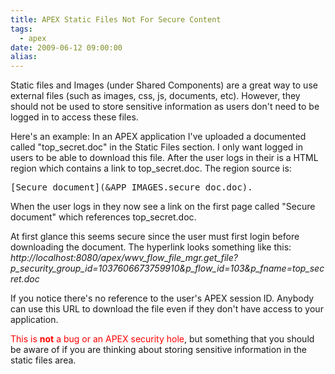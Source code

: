 ```yaml
---
title: APEX Static Files Not For Secure Content
tags:
  - apex
date: 2009-06-12 09:00:00
alias:
---
```


Static files and Images (under Shared Components) are a great way to use external files (such as images, css, js, documents, etc). However, they should not be used to store sensitive information as users don't need to be logged in to access these files.

Here's an example: In an APEX application I've uploaded a documented called "top_secret.doc" in the Static Files section. I only want logged in users to be able to download this file. After the user logs in their is a HTML region which contains a link to top_secret.doc. The region source is:

<pre class="brush: html">
[Secure document](&APP_IMAGES.secure_doc.doc).
</pre>

When the user logs in they now see a link on the first page called "Secure document" which references top_secret.doc.

At first glance this seems secure since the user must first login before downloading the document. The hyperlink looks something like this: <span style="font-style:italic">http://localhost:8080/apex/wwv_flow_file_mgr.get_file?p_security_group_id=1037606673759910&p_flow_id=103&p_fname=top_secret.doc</span>

If you notice there's no reference to the user's APEX session ID. Anybody can use this URL to download the file even if they don't have access to your application.

<span style="color:red">This is <span style="font-weight:bold">not</span> a bug or an APEX security hole</span>, but something that you should be aware of if you are thinking about storing sensitive information in the static files area.
